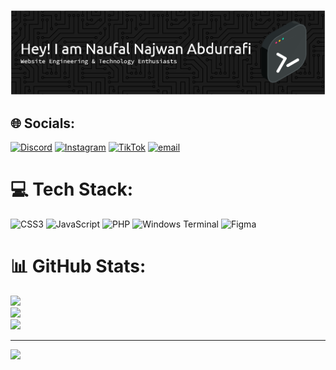 ![Naufal Najwan Abdurrafi](github-header-banner.png)


## 🌐 Socials:
[![Discord](https://img.shields.io/badge/Discord-%237289DA.svg?logo=discord&logoColor=white)](https://discord.gg/785856102025396254) [![Instagram](https://img.shields.io/badge/Instagram-%23E4405F.svg?logo=Instagram&logoColor=white)](https://instagram.com/naufalnjwn__) [![TikTok](https://img.shields.io/badge/TikTok-%23000000.svg?logo=TikTok&logoColor=white)](https://tiktok.com/@.wanafi) [![email](https://img.shields.io/badge/Email-D14836?logo=gmail&logoColor=white)](mailto:wanafijuya@gmail.com) 

# 💻 Tech Stack:
![CSS3](https://img.shields.io/badge/css3-%231572B6.svg?style=for-the-badge&logo=css3&logoColor=white) ![JavaScript](https://img.shields.io/badge/javascript-%23323330.svg?style=for-the-badge&logo=javascript&logoColor=%23F7DF1E) ![PHP](https://img.shields.io/badge/php-%23777BB4.svg?style=for-the-badge&logo=php&logoColor=white) ![Windows Terminal](https://img.shields.io/badge/Windows%20Terminal-%234D4D4D.svg?style=for-the-badge&logo=windows-terminal&logoColor=white) ![Figma](https://img.shields.io/badge/figma-%23F24E1E.svg?style=for-the-badge&logo=figma&logoColor=white)
# 📊 GitHub Stats:
![](https://github-readme-stats.vercel.app/api?username=Wanafi&theme=dark&hide_border=false&include_all_commits=true&count_private=false)<br/>
![](https://nirzak-streak-stats.vercel.app/?user=Wanafi&theme=dark&hide_border=false)<br/>
![](https://github-readme-stats.vercel.app/api/top-langs/?username=Wanafi&theme=dark&hide_border=false&include_all_commits=true&count_private=false&layout=compact)

---
[![](https://visitcount.itsvg.in/api?id=Wanafi&icon=0&color=0)](https://visitcount.itsvg.in)

<!-- Proudly created with GPRM ( https://gprm.itsvg.in ) -->
